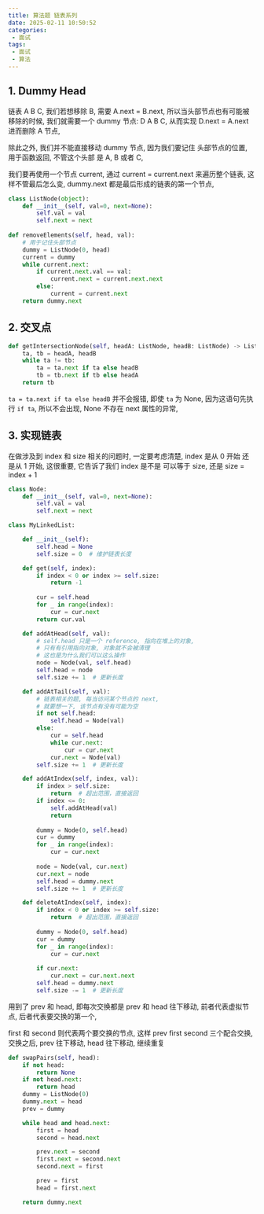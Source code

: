 ```yaml
---
title: 算法题 链表系列
date: 2025-02-11 10:50:52
categories:
 - 面试
tags:
 - 面试
 - 算法
---
```


## 1. Dummy Head

链表 A B C, 我们若想移除 B, 需要 A.next = B.next, 所以当头部节点也有可能被移除的时候, 我们就需要一个 dummy 节点: D A B C, 从而实现 D.next = A.next 进而删除 A 节点,

除此之外, 我们并不能直接移动 dummy 节点, 因为我们要记住 头部节点的位置, 用于函数返回, 不管这个头部 是 A, B 或者 C,

我们要再使用一个节点 current, 通过 current = current.next 来遍历整个链表, 这样不管最后怎么变, dummy.next 都是最后形成的链表的第一个节点, 

```python
class ListNode(object):
    def __init__(self, val=0, next=None):
        self.val = val
        self.next = next
        
def removeElements(self, head, val):
    # 用于记住头部节点
    dummy = ListNode(0, head)
    current = dummy
    while current.next:
        if current.next.val == val:
            current.next = current.next.next
        else:
            current = current.next
    return dummy.next
```

## 2. 交叉点

```python
def getIntersectionNode(self, headA: ListNode, headB: ListNode) -> ListNode:
    ta, tb = headA, headB
    while ta != tb:
        ta = ta.next if ta else headB
        tb = tb.next if tb else headA
    return tb
```

`ta = ta.next if ta else headB` 并不会报错, 即使 `ta` 为 None, 因为这语句先执行 `if ta`, 所以不会出现, None 不存在 next 属性的异常, 

## 3. 实现链表

在做涉及到 index 和 size 相关的问题时, 一定要考虑清楚,  index 是从 0 开始 还是从 1 开始, 这很重要, 它告诉了我们 index 是不是 可以等于 size, 还是 size = index + 1

```python
class Node:
    def __init__(self, val=0, next=None):
        self.val = val
        self.next = next

class MyLinkedList:

    def __init__(self):
        self.head = None
        self.size = 0  # 维护链表长度

    def get(self, index):
        if index < 0 or index >= self.size:
            return -1
        
        cur = self.head
        for _ in range(index):
            cur = cur.next
        return cur.val

    def addAtHead(self, val):
        # self.head 只是一个 reference, 指向在堆上的对象, 
        # 只有有引用指向对象, 对象就不会被清理
        # 这也是为什么我们可以这么操作
        node = Node(val, self.head)
        self.head = node
        self.size += 1  # 更新长度

    def addAtTail(self, val):
        # 链表相关的题, 每当访问某个节点的 next, 
        # 就要想一下, 该节点有没有可能为空
        if not self.head:
            self.head = Node(val)
        else:
            cur = self.head
            while cur.next:
                cur = cur.next
            cur.next = Node(val)
        self.size += 1  # 更新长度

    def addAtIndex(self, index, val):
        if index > self.size:
            return  # 超出范围，直接返回
        if index <= 0:
            self.addAtHead(val)
            return
        
        dummy = Node(0, self.head)
        cur = dummy
        for _ in range(index):
            cur = cur.next
        
        node = Node(val, cur.next)
        cur.next = node
        self.head = dummy.next
        self.size += 1  # 更新长度

    def deleteAtIndex(self, index):
        if index < 0 or index >= self.size:
            return  # 超出范围，直接返回
        
        dummy = Node(0, self.head)
        cur = dummy
        for _ in range(index):
            cur = cur.next
        
        if cur.next:
            cur.next = cur.next.next
        self.head = dummy.next
        self.size -= 1  # 更新长度
```

用到了 prev 和 head, 即每次交换都是 prev 和 head 往下移动, 前者代表虚拟节点, 后者代表要交换的第一个, 

first 和 second 则代表两个要交换的节点, 这样 prev first second 三个配合交换, 交换之后, prev 往下移动, head 往下移动, 继续重复 

```python
def swapPairs(self, head):
    if not head:
        return None
    if not head.next:
        return head
    dummy = ListNode(0)
    dummy.next = head
    prev = dummy

    while head and head.next:
        first = head
        second = head.next

        prev.next = second
        first.next = second.next
        second.next = first

        prev = first
        head = first.next

    return dummy.next
```

